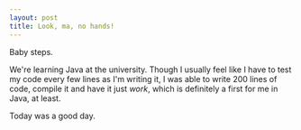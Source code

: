 ```yaml
---
layout: post
title: Look, ma, no hands!
---
```


Baby steps.

We're learning Java at the university.  Though I usually feel like I have to test my code every few lines as I'm writing it, I was able to write 200 lines of code, compile it and have it just *work*, which is definitely a first for me in Java, at least.

Today was a good day.
